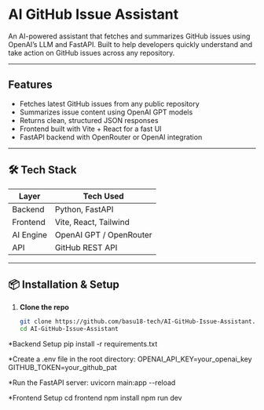 #  AI GitHub Issue Assistant

An AI-powered assistant that fetches and summarizes GitHub issues using OpenAI’s LLM and FastAPI. Built to help developers quickly understand and take action on GitHub issues across any repository.

---

## Features

-  Fetches latest GitHub issues from any public repository
-  Summarizes issue content using OpenAI GPT models
-  Returns clean, structured JSON responses
-  Frontend built with Vite + React for a fast UI
-  FastAPI backend with OpenRouter or OpenAI integration

---

## 🛠 Tech Stack

| Layer     | Tech Used              |
|-----------|------------------------|
| Backend   | Python, FastAPI        |
| Frontend  | Vite, React, Tailwind  |
| AI Engine | OpenAI GPT / OpenRouter |
| API       | GitHub REST API        |

---

## 📦 Installation & Setup

1. **Clone the repo**  
   ```bash
   git clone https://github.com/basu18-tech/AI-GitHub-Issue-Assistant.git
   cd AI-GitHub-Issue-Assistant
*Backend Setup
pip install -r requirements.txt

*Create a .env file in the root directory:
OPENAI_API_KEY=your_openai_key
GITHUB_TOKEN=your_github_pat

*Run the FastAPI server:
uvicorn main:app --reload

*Frontend Setup
cd frontend
npm install
npm run dev


